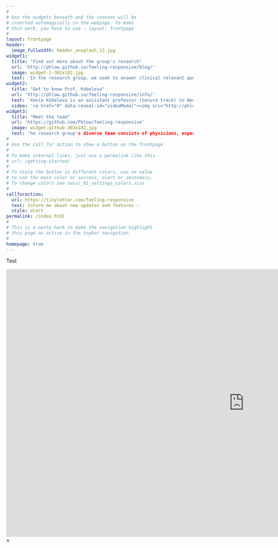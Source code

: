 ```yaml
---
#
# Use the widgets beneath and the content will be
# inserted automagically in the webpage. To make
# this work, you have to use › layout: frontpage
#
layout: frontpage
header:
  image_fullwidth: header_unsplash_12.jpg
widget1:
  title: "Find out more about the group's research"
  url: 'http://phlow.github.io/feeling-responsive/blog/'
  image: widget-1-302x182.jpg
  text: 'In the research group, we seek to answer clinical relevant questions in the field of neuropsychiatry using computational methods. In Computational Neurology, we interlink imaging methodology with clinical data.'
widget2:
  title: "Get to know Prof. Kobeleva"
  url: 'http://phlow.github.io/feeling-responsive/info/'
  text: 'Xenia Kobeleva is an assistant professor (tenure track) in Neurostimulation at Ruhr University Bochum (faculty of medicine). She is an expert in neurodegenerative diseases and brain modelling and conducts translational research, focusing on impactful research questions.'
  video: '<a href="#" data-reveal-id="videoModal"><img src="http://phlow.github.io/feeling-responsive/images/start-video-feeling-responsive-302x182.jpg" width="302" height="182" alt=""/></a>'
widget3:
  title: "Meet the team"
  url: 'https://github.com/Phlow/feeling-responsive'
  image: widget-github-303x182.jpg
  text: 'he research group's diverse team consists of physicians, experts in informatics, and basic sciences. We conduct interdisciplinary research at the intersection of mathematics, informatics, and neuroscience.'
#
# Use the call for action to show a button on the frontpage
#
# To make internal links, just use a permalink like this
# url: /getting-started/
#
# To style the button in different colors, use no value
# to use the main color or success, alert or secondary.
# To change colors see sass/_01_settings_colors.scss
#
callforaction:
  url: https://tinyletter.com/feeling-responsive
  text: Inform me about new updates and features ›
  style: alert
permalink: /index.html
#
# This is a nasty hack to make the navigation highlight
# this page as active in the topbar navigation
#
homepage: true
---
```

Test
<div id="videoModal" class="reveal-modal large" data-reveal="">
  <div class="flex-video widescreen vimeo" style="display: block;">
    <iframe width="1280" height="720" src="https://www.youtube.com/embed/3b5zCFSmVvU" frameborder="0" allowfullscreen></iframe>
  </div>
  <a class="close-reveal-modal">&#215;</a>
</div>

